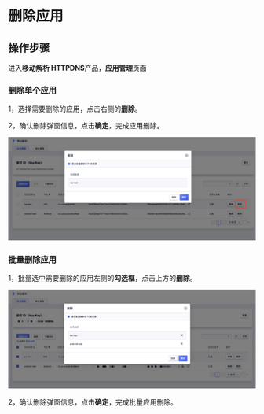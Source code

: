# 删除应用

## 操作步骤

进入**移动解析 HTTPDNS**产品，**应用管理**页面

### 删除单个应用

1，选择需要删除的应用，点击右侧的**删除**。

2，确认删除弹窗信息，点击**确定**，完成应用删除。

![](/images/deleteapp1.png)

### 批量删除应用

1，批量选中需要删除的应用左侧的**勾选框**，点击上方的**删除**。

![](/images/deleteapp2.png)

2，确认删除弹窗信息，点击**确定**，完成批量应用删除。


